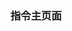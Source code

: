 <!--
 * @Description: 
 * @Autor: 钟文俊
 * @Date: 2020-12-17 10:46:57
 * @LastEditors: 钟文俊
 * @LastEditTime: 2020-12-17 10:47:37
-->
### 指令主页面